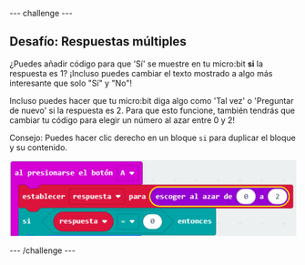 --- challenge ---

## Desafío: Respuestas múltiples

¿Puedes añadir código para que 'Sí' se muestre en tu micro:bit **si** la respuesta es 1? ¡Incluso puedes cambiar el texto mostrado a algo más interesante que solo "Sí" y "No"!

Incluso puedes hacer que tu micro:bit diga algo como 'Tal vez' o 'Preguntar de nuevo' si la respuesta es 2. Para que esto funcione, también tendrás que cambiar tu código para elegir un número al azar entre 0 y 2!

Consejo: Puedes hacer clic derecho en un bloque `si` para duplicar el bloque y su contenido.

![captura de pantalla](images/fortune-random-2.png)

--- /challenge ---